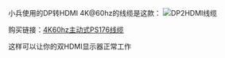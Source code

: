 小兵使用的DP转HDMI 4K@60hz的线缆是这款：
![DP2HDMI线缆](https://raw.githubusercontent.com/daliansky/morefine-S500-Hackintosh/main/Docs/images/Cable/DP2HDMI.jpeg)

购买链接：[4K60hz主动式PS176线缆](https://item.jd.com/100016794752.html)

这样可以让你的双HDMI显示器正常工作